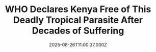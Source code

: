 ---
title: "WHO Declares Kenya Free of This Deadly Tropical Parasite After Decades of Suffering"
date: 2025-08-26T11:00:37.000Z
category: Human Kindness
externalLink: "https://www.goodnewsnetwork.org/who-declares-kenya-free-of-deadly-sleeping-sickness-after-decades-of-suffering/"
image: ""
excerpt: "A deadly tropical disease known as sleeping sickness has been eliminated from Kenya in a significant public health triumph. The East African nation is the 10th on the continent to achieve the milestone, but also the most populous to do so. Human African trypanosomiasis (HAT) results from the parasite Trypanosoma brucei, that spreads to humans through […] The post WHO…"
---